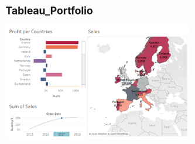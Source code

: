 # Tableau_Portfolio


![Dashboard 1](https://github.com/RubenGavidia/Tableau_Portfolio/blob/main/Dashboard%201.png)
